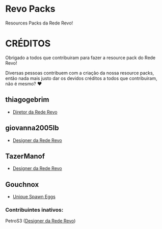 # Revo Packs
Resources Packs da Rede Revo!

# CRÉDITOS
Obrigado a todos que contribuiram para fazer a resource pack do Rede Revo!

Diversas pessoas contribuem com a criação da nossa resource packs, então nada mais justo dar os devidos créditos a todos que contribuiram, não é mesmo? ♥

## thiagogebrim
* [Diretor da Rede Revo](https://rederevo.com)

## giovanna2005lb
* [Designer da Rede Revo](https://rederevo.com)

## TazerManof
* [Designer da Rede Revo](https://rederevo.com)

## Gouchnox
* [Unique Spawn Eggs](https://www.planetminecraft.com/texture-pack/1-13-1-16-unique-spawn-eggs/)

### Contribuintes inativos:
PetroS3 ([Designer da Rede Revo](https://rederevo.com))
